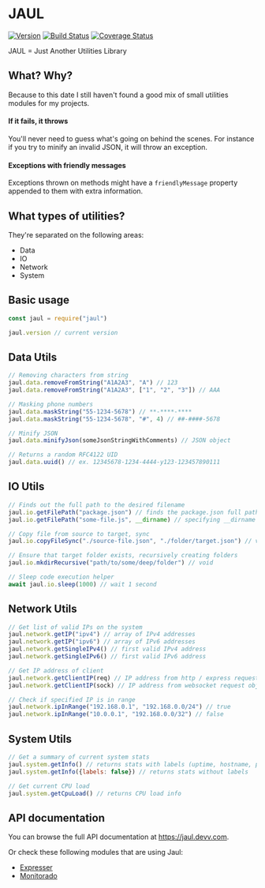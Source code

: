 # JAUL

[![Version](https://img.shields.io/npm/v/jaul.svg)](https://npmjs.com/package/jaul)
[![Build Status](https://img.shields.io/travis/igoramadas/jaul.svg)](https://travis-ci.org/igoramadas/jaul)
[![Coverage Status](https://img.shields.io/coveralls/igoramadas/jaul.svg)](https://coveralls.io/github/igoramadas/jaul?branch=master)

JAUL = Just Another Utilities Library

## What? Why?

Because to this date I still haven't found a good mix of small
utilities modules for my projects.

#### If it fails, it throws

You'll never need to guess what's going on behind the scenes.
For instance if you try to minify an invalid JSON, it will
throw an exception.

#### Exceptions with friendly messages

Exceptions thrown on methods might have a `friendlyMessage`
property appended to them with extra information.

## What types of utilities?

They're separated on the following areas:

* Data
* IO
* Network
* System

## Basic usage

```javascript
const jaul = require("jaul")

jaul.version // current version
```

## Data Utils

```javascript
// Removing characters from string
jaul.data.removeFromString("A1A2A3", "A") // 123
jaul.data.removeFromString("A1A2A3", ["1", "2", "3"]) // AAA

// Masking phone numbers
jaul.data.maskString("55-1234-5678") // **-****-****
jaul.data.maskString("55-1234-5678", "#", 4) // ##-####-5678

// Minify JSON
jaul.data.minifyJson(someJsonStringWithComments) // JSON object

// Returns a random RFC4122 UID
jaul.data.uuid() // ex. 12345678-1234-4444-y123-123457890111
```

## IO Utils

```javascript
// Finds out the full path to the desired filename
jaul.io.getFilePath("package.json") // finds the package.json full path
jaul.io.getFilePath("some-file.js", __dirname) // specifying __dirname as base path

// Copy file from source to target, sync
jaul.io.copyFileSync("./source-file.json", "./folder/target.json") // void

// Ensure that target folder exists, recursively creating folders
jaul.io.mkdirRecursive("path/to/some/deep/folder") // void

// Sleep code execution helper
await jaul.io.sleep(1000) // wait 1 second
```

## Network Utils

```javascript
// Get list of valid IPs on the system
jaul.network.getIP("ipv4") // array of IPv4 addresses
jaul.network.getIP("ipv6") // array of IPv6 addresses
jaul.network.getSingleIPv4() // first valid IPv4 address
jaul.network.getSingleIPv6() // first valid IPv6 address

// Get IP address of client
jaul.network.getClientIP(req) // IP address from http / express request object
jaul.network.getClientIP(sock) // IP address from websocket request object

// Check if specified IP is in range
jaul.network.ipInRange("192.168.0.1", "192.168.0.0/24") // true
jaul.network.ipInRange("10.0.0.1", "192.168.0.0/32") // false
```

## System Utils

```javascript
// Get a summary of current system stats
jaul.system.getInfo() // returns stats with labels (uptime, hostname, platform etc)
jaul.system.getInfo({labels: false}) // returns stats without labels

// Get current CPU load
jaul.system.getCpuLoad() // returns CPU load info
```

## API documentation

You can browse the full API documentation at https://jaul.devv.com.

Or check these following modules that are using Jaul:

* [Expresser](https://github.com/igoramadas/expresser)
* [Monitorado](https://github.com/igoramadas/monitorado)
